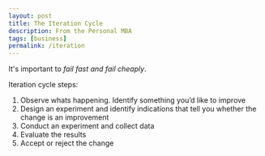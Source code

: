 ```yaml
---
layout: post
title: The Iteration Cycle
description: From the Personal MBA
tags: [business]
permalink: /iteration
---
```


It's important to *fail fast and fail cheaply*.

Iteration cycle steps:

1. Observe whats happening. Identify something you’d like to improve
2. Design an experiment and identify indications that tell you whether the change is an improvement
3. Conduct an experiment and collect data
4. Evaluate the results
5. Accept or reject the change
